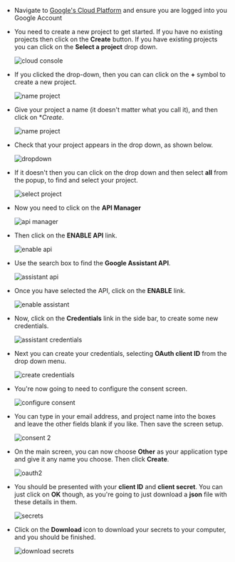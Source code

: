 - Navigate to [Google's Cloud Platform](https://console.cloud.google.com/home/dashboard?project=ayi-led) and ensure you are logged into you Google Account

- You need to create a new project to get started. If you have no existing projects then click on the **Create** button. If you have existing projects you can click on the **Select a project** drop down.

	![cloud console](images/1-cloud-console.png)

- If you clicked the drop-down, then you can  can click on the **+** symbol to create a new project.

	![name project](images/2-create-project.png)

- Give your project a name (it doesn't matter what you call it), and then click on **Create*.

	![name project](images/3-project-name.png)

- Check that your project appears in the drop down, as shown below.

	![dropdown](images/5-project-dropdown.png)

- If it doesn't then you can click on the drop down and then select **all** from the popup, to find and select your project.

	![select project](images/4-select-project.png)

- Now you need to click on the **API Manager**

	![api manager](images/6-api-manager.png)

- Then click on the **ENABLE API** link.

	![enable api](images/7-enable-api.png)

- Use the search box to find the **Google Assistant API**.

	![assistant api](images/8-assistant-api.png)

- Once you have selected the API, click on the **ENABLE** link.

	![enable assistant](images/9-assistant-enable.png)

- Now, click on the **Credentials** link in the side bar, to create some new credentials.

	![assistant credentials](images/10-assistant-credentials.png)

- Next you can create your credentials, selecting **OAuth client ID** from the drop down menu.

	![create credentials](images/11-create-credentials.png)

- You're now going to need to configure the consent screen.

	![configure consent](images/12-assistant-consent.png)

- You can type in your email address, and project name into the boxes and leave the other fields blank if you like. Then save the screen setup.

	![consent 2](images/13-assistant-consent2.png)

- On the main screen, you can now choose **Other** as your application type and give it any name you choose. Then click **Create**.

	![oauth2](images/14-assistant-oauth2.png)

- You should be presented with your **client ID** and **client secret**. You can just click on **OK** though, as you're going to just download a **json** file with these details in them.

	![secrets](images/15-assistant-secrets.png)

- Click on the **Download** icon to download your secrets to your computer, and you should be finished.

	![download secrets](images/16-assistant-download.png)

